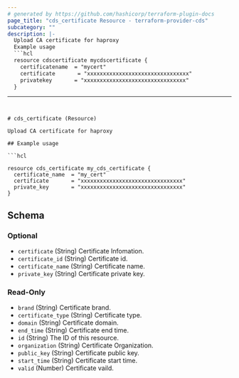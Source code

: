 ```yaml
---
# generated by https://github.com/hashicorp/terraform-plugin-docs
page_title: "cds_certificate Resource - terraform-provider-cds"
subcategory: ""
description: |-
  Upload CA certificate for haproxy
  Example usage
  ```hcl
  resource cdscertificate mycdscertificate {
    certificatename  = "mycert"
    certificate       = "xxxxxxxxxxxxxxxxxxxxxxxxxxxxxxxx"
    privatekey       = "xxxxxxxxxxxxxxxxxxxxxxxxxxxxxxxx"
  }
  ```
---
```


# cds_certificate (Resource)

Upload CA certificate for haproxy

## Example usage

```hcl

resource cds_certificate my_cds_certificate {
  certificate_name  = "my_cert"
  certificate       = "xxxxxxxxxxxxxxxxxxxxxxxxxxxxxxxx"
  private_key       = "xxxxxxxxxxxxxxxxxxxxxxxxxxxxxxxx"
}

```



<!-- schema generated by tfplugindocs -->
## Schema

### Optional

- `certificate` (String) Certificate Infomation.
- `certificate_id` (String) Certificate id.
- `certificate_name` (String) Certificate name.
- `private_key` (String) Certificate private key.

### Read-Only

- `brand` (String) Certificate brand.
- `certificate_type` (String) Certificate type.
- `domain` (String) Certificate domain.
- `end_time` (String) Certificate end time.
- `id` (String) The ID of this resource.
- `organization` (String) Certificate Organization.
- `public_key` (String) Certificate public key.
- `start_time` (String) Certificate start time.
- `valid` (Number) Certificate vaild.
